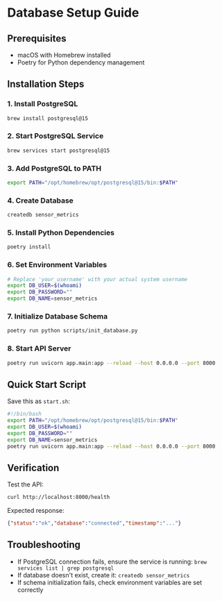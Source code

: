 # Database Setup Guide

## Prerequisites
- macOS with Homebrew installed
- Poetry for Python dependency management

## Installation Steps

### 1. Install PostgreSQL
```bash
brew install postgresql@15
```

### 2. Start PostgreSQL Service
```bash
brew services start postgresql@15
```

### 3. Add PostgreSQL to PATH
```bash
export PATH="/opt/homebrew/opt/postgresql@15/bin:$PATH"
```

### 4. Create Database
```bash
createdb sensor_metrics
```

### 5. Install Python Dependencies
```bash
poetry install
```

### 6. Set Environment Variables
```bash
# Replace 'your_username' with your actual system username
export DB_USER=$(whoami)
export DB_PASSWORD=""
export DB_NAME=sensor_metrics
```

### 7. Initialize Database Schema
```bash
poetry run python scripts/init_database.py
```

### 8. Start API Server
```bash
poetry run uvicorn app.main:app --reload --host 0.0.0.0 --port 8000
```

## Quick Start Script
Save this as `start.sh`:
```bash
#!/bin/bash
export PATH="/opt/homebrew/opt/postgresql@15/bin:$PATH"
export DB_USER=$(whoami)
export DB_PASSWORD=""
export DB_NAME=sensor_metrics
poetry run uvicorn app.main:app --reload --host 0.0.0.0 --port 8000
```

## Verification
Test the API:
```bash
curl http://localhost:8000/health
```

Expected response:
```json
{"status":"ok","database":"connected","timestamp":"..."}
```

## Troubleshooting
- If PostgreSQL connection fails, ensure the service is running: `brew services list | grep postgresql`
- If database doesn't exist, create it: `createdb sensor_metrics`
- If schema initialization fails, check environment variables are set correctly
